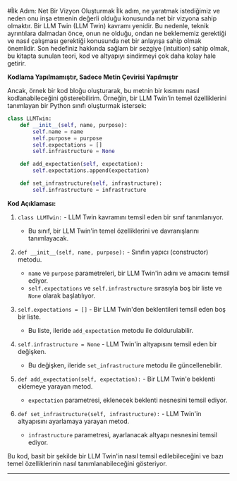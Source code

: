 #İlk Adım: Net Bir Vizyon Oluşturmak
İlk adım, ne yaratmak istediğimiz ve neden onu inşa etmenin değerli olduğu konusunda net bir vizyona sahip olmaktır. Bir LLM Twin (LLM Twin) kavramı yenidir. Bu nedenle, teknik ayrıntılara dalmadan önce, onun ne olduğu, ondan ne beklememiz gerektiği ve nasıl çalışması gerektiği konusunda net bir anlayışa sahip olmak önemlidir. Son hedefiniz hakkında sağlam bir sezgiye (intuition) sahip olmak, bu kitapta sunulan teori, kod ve altyapıyı sindirmeyi çok daha kolay hale getirir.

**Kodlama Yapılmamıştır, Sadece Metin Çevirisi Yapılmıştır**

Ancak, örnek bir kod bloğu oluşturarak, bu metnin bir kısmını nasıl kodlanabileceğini gösterebilirim. Örneğin, bir LLM Twin'in temel özelliklerini tanımlayan bir Python sınıfı oluşturmak istersek:

```python
class LLMTwin:
    def __init__(self, name, purpose):
        self.name = name
        self.purpose = purpose
        self.expectations = []
        self.infrastructure = None

    def add_expectation(self, expectation):
        self.expectations.append(expectation)

    def set_infrastructure(self, infrastructure):
        self.infrastructure = infrastructure
```

**Kod Açıklaması:**

1. `class LLMTwin:` - LLM Twin kavramını temsil eden bir sınıf tanımlanıyor.
   - Bu sınıf, bir LLM Twin'in temel özelliklerini ve davranışlarını tanımlayacak.

2. `def __init__(self, name, purpose):` - Sınıfın yapıcı (constructor) metodu.
   - `name` ve `purpose` parametreleri, bir LLM Twin'in adını ve amacını temsil ediyor.
   - `self.expectations` ve `self.infrastructure` sırasıyla boş bir liste ve `None` olarak başlatılıyor.

3. `self.expectations = []` - Bir LLM Twin'den beklentileri temsil eden boş bir liste.
   - Bu liste, ileride `add_expectation` metodu ile doldurulabilir.

4. `self.infrastructure = None` - LLM Twin'in altyapısını temsil eden bir değişken.
   - Bu değişken, ileride `set_infrastructure` metodu ile güncellenebilir.

5. `def add_expectation(self, expectation):` - Bir LLM Twin'e beklenti eklemeye yarayan metod.
   - `expectation` parametresi, eklenecek beklenti nesnesini temsil ediyor.

6. `def set_infrastructure(self, infrastructure):` - LLM Twin'in altyapısını ayarlamaya yarayan metod.
   - `infrastructure` parametresi, ayarlanacak altyapı nesnesini temsil ediyor.

Bu kod, basit bir şekilde bir LLM Twin'in nasıl temsil edilebileceğini ve bazı temel özelliklerinin nasıl tanımlanabileceğini gösteriyor.

---

